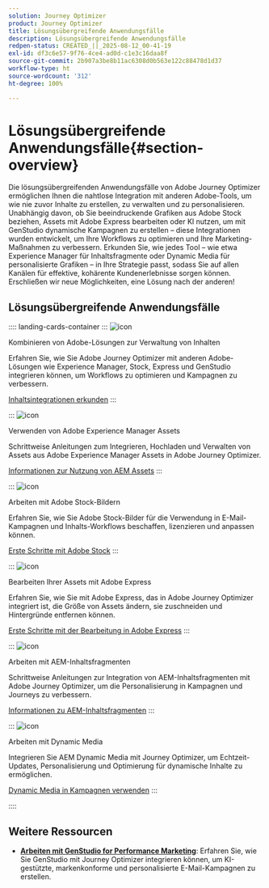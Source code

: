 ```yaml
---
solution: Journey Optimizer
product: Journey Optimizer
title: Lösungsübergreifende Anwendungsfälle
description: Lösungsübergreifende Anwendungsfälle
redpen-status: CREATED_||_2025-08-12_00-41-19
exl-id: df3c6e57-9f76-4ce4-ad0d-c1e3c16daa8f
source-git-commit: 2b907a3be8b11ac6308d0b563e122c88478d1d37
workflow-type: ht
source-wordcount: '312'
ht-degree: 100%

---
```


# Lösungsübergreifende Anwendungsfälle{#section-overview}

Die lösungsübergreifenden Anwendungsfälle von Adobe Journey Optimizer ermöglichen Ihnen die nahtlose Integration mit anderen Adobe-Tools, um wie nie zuvor Inhalte zu erstellen, zu verwalten und zu personalisieren. Unabhängig davon, ob Sie beeindruckende Grafiken aus Adobe Stock beziehen, Assets mit Adobe Express bearbeiten oder KI nutzen, um mit GenStudio dynamische Kampagnen zu erstellen – diese Integrationen wurden entwickelt, um Ihre Workflows zu optimieren und Ihre Marketing-Maßnahmen zu verbessern. Erkunden Sie, wie jedes Tool – wie etwa Experience Manager für Inhaltsfragmente oder Dynamic Media für personalisierte Grafiken – in Ihre Strategie passt, sodass Sie auf allen Kanälen für effektive, kohärente Kundenerlebnisse sorgen können. Erschließen wir neue Möglichkeiten, eine Lösung nach der anderen!

## Lösungsübergreifende Anwendungsfälle

:::: landing-cards-container
:::
![icon](https://cdn.experienceleague.adobe.com/icons/puzzle-piece.svg?lang=de)

Kombinieren von Adobe-Lösungen zur Verwaltung von Inhalten

Erfahren Sie, wie Sie Adobe Journey Optimizer mit anderen Adobe-Lösungen wie Experience Manager, Stock, Express und GenStudio integrieren können, um Workflows zu optimieren und Kampagnen zu verbessern.

[Inhaltsintegrationen erkunden](../using/integrations/content-integrations.md)
:::

:::
![icon](https://cdn.experienceleague.adobe.com/icons/screwdriver-wrench.svg?lang=de)

Verwenden von Adobe Experience Manager Assets

Schrittweise Anleitungen zum Integrieren, Hochladen und Verwalten von Assets aus Adobe Experience Manager Assets in Adobe Journey Optimizer.

[Informationen zur Nutzung von AEM Assets](../using/integrations/assets.md)
:::

:::
![icon](https://cdn.experienceleague.adobe.com/icons/images.svg?lang=de)

Arbeiten mit Adobe Stock-Bildern

Erfahren Sie, wie Sie Adobe Stock-Bilder für die Verwendung in E-Mail-Kampagnen und Inhalts-Workflows beschaffen, lizenzieren und anpassen können.

[Erste Schritte mit Adobe Stock](../using/integrations/stock.md)
:::

:::
![icon](https://cdn.experienceleague.adobe.com/icons/pencil-ruler.svg?lang=de)

Bearbeiten Ihrer Assets mit Adobe Express

Erfahren Sie, wie Sie mit Adobe Express, das in Adobe Journey Optimizer integriert ist, die Größe von Assets ändern, sie zuschneiden und Hintergründe entfernen können.

[Erste Schritte mit der Bearbeitung in Adobe Express](../using/integrations/express.md)
:::

:::
![icon](https://cdn.experienceleague.adobe.com/icons/code-branch.svg?lang=de)

Arbeiten mit AEM-Inhaltsfragmenten

Schrittweise Anleitungen zur Integration von AEM-Inhaltsfragmenten mit Adobe Journey Optimizer, um die Personalisierung in Kampagnen und Journeys zu verbessern.

[Informationen zu AEM-Inhaltsfragmenten](../using/integrations/aem-fragments.md)
:::

:::
![icon](https://cdn.experienceleague.adobe.com/icons/bullseye.svg?lang=de)

Arbeiten mit Dynamic Media

Integrieren Sie AEM Dynamic Media mit Journey Optimizer, um Echtzeit-Updates, Personalisierung und Optimierung für dynamische Inhalte zu ermöglichen.

[Dynamic Media in Kampagnen verwenden](../using/integrations/aem-dynamic.md)
:::

::::


## Weitere Ressourcen

- **[Arbeiten mit GenStudio for Performance Marketing](../using/integrations/genstudio.md)**: Erfahren Sie, wie Sie GenStudio mit Journey Optimizer integrieren können, um KI-gestützte, markenkonforme und personalisierte E-Mail-Kampagnen zu erstellen.
